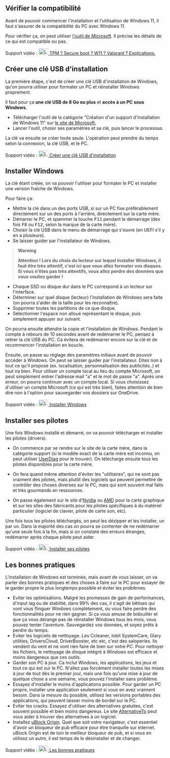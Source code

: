 ## Vérifier la compatibilité
Avant de pouvoir commencer l'installation et l'utilisation de Windows 11, il faut s'assurer de la compatibilité du PC avec Windows 11.

Pour vérifier ça, on peut utiliser [l'outil de Microsoft](https://aka.ms/GetPCHealthCheckApp). Il précise les détails de ce qui est compatible ou pas.

Support vidéo : [<img src="https://i.imgur.com/cRUau5i.png" height="20" width="30" alt="Logo YouTube" class="img-logo-ytb"> TPM ? Secure boot ? W11 ? Valorant ? Explications.](https://youtu.be/arWlC6HZpTY)

## Créer une clé USB d'installation
La première étape, c'est de créer une clé USB d'installation de Windows, qu'on pourra utiliser pour formater un PC et réinstaller Windows proprement.

Il faut pour ça **une clé USB de 8 Go ou plus** et **accès à un PC sous Windows**.

- Télécharger l'outil de la catégorie "Création d'un support d'installation de Windows 11" sur [le site de Microsoft.](https://www.microsoft.com/fr-fr/software-download/windows11)
- Lancer l'outil, choisir ses paramètres et sa clé, puis lancer le processus.

La clé va ensuite se créer toute seule. L'opération peut prendre du temps selon la connexion, la clé USB, et le PC.

Support vidéo : [<img src="https://i.imgur.com/cRUau5i.png" height="20" width="30" alt="Logo YouTube" class="img-logo-ytb"> Créer une clé USB d'installation](https://www.youtube.com/watch?v=nidskw_JslQ)

## Installer Windows

La clé étant créée, on va pouvoir l'utiliser pour formater le PC et installer une version fraîche de Windows.

Pour faire ça: 
- Mettre la clé dans un des ports USB, si sur un PC fixe préférablement directement sur un des ports à l'arrière, directement sur la carte mère.
- Démarrer le PC, et spammer la touche <kbd>F11</kbd> pendant le démarrage (des fois <kbd>F8</kbd> ou <kbd>F12</kbd>, selon la marque de la carte mère).
- Choisir la clé USB dans le menu de démarrage qui s'ouvre (en UEFI s'il y en a plusieurs).
- Se laisser guider par l'installateur de Windows.

> **Warning**
> 
> **Attention ! Lors du choix du lecteur sur lequel installer Windows, il faut être très attentif, c'est ici que vous allez formater vos disques. Si vous n'êtes pas très attentifs, vous allez perdre des données que vous vouliez garder !**

- Chaque SSD ou disque dur dans le PC correspond à un lecteur sur l'interface.
- Déterminer sur quel disque (lecteur) l'installation de Windows sera faite (on pourra s'aider de la taille pour les reconnaître).
- Supprimer toutes les partitions de ce que disque.
- Sélectionner l'espace non alloué représentant le disque, puis simplement appuyer sur suivant.

On pourra ensuite attendre la copie et l'installation de Windows. Pendant le compte à rebours de 10 secondes avant de redémarrer le PC, pensez à retirer la clé USB du PC. Ca évitera de redémarrer encore sur la clé et de recommencer l'installation en boucle.

Ensuite, on passe au réglage des paramètres initiaux avant de pouvoir accéder à Windows. On peut se laisser guider par l'installateur. Dites non à tout ce qu'il propose (ex. localisation, personnalisation des publicités..) et tout ira bien. Pour utiliser un compte local au lieu du compte Microsoft, on peut simplement entrer l'adresse mail "a" et le mot de passe "a". Après une erreur, on pourra continuer avec un compte local. Si vous choisissez d'utiliser un compte Microsoft (ce qui est très bien), faites attention de bien dire non à l'option pour sauvegarder vos dossiers sur OneDrive.

Support vidéo : [<img src="https://i.imgur.com/cRUau5i.png" height="20" width="30" alt="Logo YouTube" class="img-logo-ytb"> Installer Windows](https://youtu.be/5bPSazjZdSA)

## Installer ses pilotes

Une fois Windows installé et démarré, on va pouvoir télécharger et installer les pilotes (drivers). 

- On commence par se rendre sur le site de la carte mère, dans la catégorie support (si le modèle exact de la carte mère est inconnu, on peut utiliser [UserDiag](https://userdiag.com/) pour le trouver). On télécharge ensuite tous les pilotes disponibles pour la carte mère.

- On fera quand même attention d'éviter les "utilitaires", qui ne sont pas vraiment des pilotes, mais plutôt des logiciels qui peuvent permettre de contrôler des choses diverses sur le PC, mais qui sont souvent mal faits et très gourmands en ressources.

- On passe également sur le site d'[Nvidia](https://www.nvidia.com/Download/index.aspx) ou [AMD](https://www.amd.com/support) pour la carte graphique et sur les sites des fabricants pour les pilotes spécifiques à du matériel particulier (logiciel de clavier, pilote de carte son, etc).

Une fois tous les pilotes téléchargés, on peut les dézipper et les installer, un par un. Dans la majorité des cas on pourra se contenter de ne redémarrer qu'une seule fois à la fin, mais si on constate des erreurs étranges, redémarrer après chaque pilote peut aider.

Support vidéo : [<img src="https://i.imgur.com/cRUau5i.png" height="20" width="30" alt="Logo YouTube" class="img-logo-ytb"> Installer ses pilotes](https://youtu.be/olOuIQA1HzY)

## Les bonnes pratiques

L'installation de Windows est terminée, mais avant de vous laisser, on va parler des bonnes pratiques et des choses à faire sur le PC pour essayer de le garder propre le plus longtemps possible et éviter les problèmes.

- Eviter les optimisations. Malgré les promesses de gain de performances, d'input lag ou de stabilité, dans 99% des cas, il s'agit de bêtises qui vont vous flinguer Windows complètement, ou vous faire perdre des fonctionnalités pour ne rien gagner. Si ça vous amuse de bidouiller et que ça vous dérange pas de réinstaller Windows tous les mois, vous pouvez tenter l'aventure. Sauvegardez vos données, et soyez prêts à perdre du temps.
- Eviter les logiciels de nettoyage. Les Ccleaner, Iobit SystemCare, Glary utilities, DriversCloud, DriverBooster, etc etc, c'est des saloperies. Ils vendent du vent et ne vont rien faire de bien sur votre PC. Pour nettoyer les fichiers, le nettoyage de disque intégré à Windows est efficace et moins dangereux que ces outils.
- Garder son PC à jour. Ca inclut Windows, les applications, les jeux et tout ce qui est sur le PC. N'allez pas forcément installer toutes les mises à jour de tout dès le premier jour, mais une fois qu'une mise à jour de quelque chose a une semaine, vous pouvez l'installer sans problème.
- Essayez d'installer le moins d'applications possible. Pour garder un PC propre, installer une application seulement si vous en avez vraiment besoin. Dans la mesure du possible, utilisez les versions portables des applications, qui peuvent laisser moins de bordel sur le PC.
- Eviter les cracks. Essayez d'utiliser des alternatives gratuites, c'est souvent possible et bien moins dangereux. Le site [AlternativeTo](https://alternativeto.net/) peut vous aider à trouver des alternatives à un logiciel.
- Installez [uBlock Origin](https://ublockorigin.com/). Quel que soit votre navigateur, c'est essentiel d'avoir un bloqueur de pub efficace pour être tranquille sur internet. uBlock Origin est de loin le meilleur bloqueur de pub, et si vous en utilisez un autre, il est temps de le désinstaller et de changer.

Support vidéo : [<img src="https://i.imgur.com/cRUau5i.png" height="20" width="30" alt="Logo YouTube" class="img-logo-ytb"> Les bonnes pratiques](https://youtu.be/SEdYm2gLgYk)


